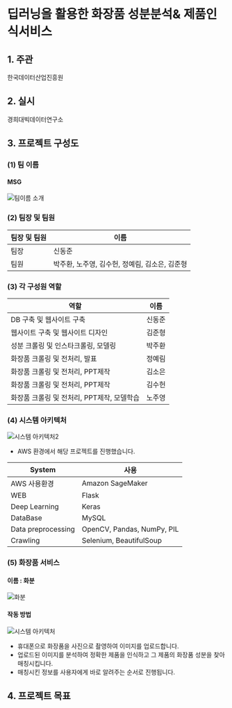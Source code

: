 # 딥러닝을 활용한 화장품 성분분석& 제품인식서비스
## 1. 주관
한국데이터산업진흥원<br />


## 2. 실시
경희대빅데이터연구소<br />


## 3. 프로젝트 구성도
### (1) 팀 이름
#### MSG
![팀이름 소개](https://user-images.githubusercontent.com/49123169/65418701-fc5c8480-de37-11e9-8551-dc134204b4be.PNG)<br />



### (2) 팀장 및 팀원
|팀장 및 팀원|이름|
|-------|-------------------------------------------|
|팀장|신동준|
|팀원|박주환, 노주영, 김수헌, 정예림, 김소은, 김준형|<br />




### (3) 각 구성원 역할
|역할|이름|
|----------------------------------------|-------------------------------------------|
|DB 구축 및 웹사이트 구축|신동준|
|웹사이트 구축 및 웹사이트 디자인|김준형|
|성분 크롤링 및 인스타크롤링, 모델링|박주환|
|화장품 크롤링 및 전처리, 발표|정예림|
|화장품 크롤링 및 전처리, PPT제작|김소은|
|화장품 크롤링 및 전처리, PPT제작|김수헌|
|화장품 크롤링 및 전처리, PPT제작, 모델학습|노주영|

### (4) 시스템 아키텍처
![시스템 아키텍처2](https://user-images.githubusercontent.com/49123169/72203117-f9e76e80-34aa-11ea-9a89-6bc2eb66af84.PNG)
* AWS 환경에서 해당 프로젝트를 진행했습니다.

|System|사용|
|----------------------------------------|-------------------------------------------|
|AWS 사용환경| Amazon SageMaker|
|WEB |Flask|
|Deep Learning|Keras|
|DataBase|MySQL|
|Data preprocessing|OpenCV, Pandas, NumPy, PIL|
|Crawling|Selenium, BeautifulSoup|


### (5) 화장품 서비스
#### 이름 : 화분
![화분](https://user-images.githubusercontent.com/49123169/65417295-b18d3d80-de34-11e9-839e-7aa1304072ad.png)

#### 작동 방법
![시스템 아키텍처](https://user-images.githubusercontent.com/49123169/72203031-ceb04f80-34a9-11ea-8dcf-44019f948cd4.PNG)
* 휴대폰으로 화장품을 사진으로 촬영하여 이미지를 업로드합니다. 
* 업로드된 이미지를 분석하여 정확한 제품을 인식하고 그 제품의 화장품 성분을 찾아 매칭시킵니다.
* 매칭시킨 정보를 사용자에게 바로 알려주는 순서로 진행됩니다.

## 4. 프로젝트 목표
